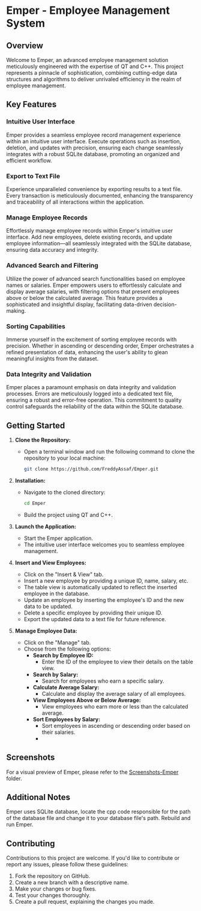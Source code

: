 # Emper - Employee Management System

## Overview

Welcome to Emper, an advanced employee management solution meticulously engineered with the expertise of QT and C++. This project represents a pinnacle of sophistication, combining cutting-edge data structures and algorithms to deliver unrivaled efficiency in the realm of employee management.

## Key Features

### Intuitive User Interface
Emper provides a seamless employee record management experience within an intuitive user interface. Execute operations such as insertion, deletion, and updates with precision, ensuring each change seamlessly integrates with a robust SQLite database, promoting an organized and efficient workflow.

### Export to Text File
Experience unparalleled convenience by exporting results to a text file. Every transaction is meticulously documented, enhancing the transparency and traceability of all interactions within the application.

### Manage Employee Records
Effortlessly manage employee records within Emper's intuitive user interface. Add new employees, delete existing records, and update employee information—all seamlessly integrated with the SQLite database, ensuring data accuracy and integrity.

### Advanced Search and Filtering
Utilize the power of advanced search functionalities based on employee names or salaries. Emper empowers users to effortlessly calculate and display average salaries, with filtering options that present employees above or below the calculated average. This feature provides a sophisticated and insightful display, facilitating data-driven decision-making.

### Sorting Capabilities
Immerse yourself in the excitement of sorting employee records with precision. Whether in ascending or descending order, Emper orchestrates a refined presentation of data, enhancing the user's ability to glean meaningful insights from the dataset.

### Data Integrity and Validation
Emper places a paramount emphasis on data integrity and validation processes. Errors are meticulously logged into a dedicated text file, ensuring a robust and error-free operation. This commitment to quality control safeguards the reliability of the data within the SQLite database.

## Getting Started

1. **Clone the Repository:**
   - Open a terminal window and run the following command to clone the repository to your local machine:
     ```bash
     git clone https://github.com/FreddyAssaf/Emper.git
     ```
2. **Installation:**
   - Navigate to the cloned directory:
     ```bash
     cd Emper
     ```
   - Build the project using QT and C++.

3. **Launch the Application:**
   - Start the Emper application.
   - The intuitive user interface welcomes you to seamless employee management.

4. **Insert and View Employees:**
   - Click on the "Insert & View" tab.
   - Insert a new employee by providing a unique ID, name, salary, etc.
   - The table view is automatically updated to reflect the inserted employee in the database.
   - Update an employee by inserting the employee's ID and the new data to be updated.
   - Delete a specific employee by providing their unique ID.
   - Export the updated data to a text file for future reference.

5. **Manage Employee Data:**
   - Click on the "Manage" tab.
   - Choose from the following options:
     - **Search by Employee ID:**
       - Enter the ID of the employee to view their details on the table view.
     - **Search by Salary:**
       - Search for employees who earn a specific salary.
     - **Calculate Average Salary:**
       - Calculate and display the average salary of all employees.
     - **View Employees Above or Below Average:**
       - View employees who earn more or less than the calculated average.
     - **Sort Employees by Salary:**
       - Sort employees in ascending or descending order based on their salaries.
       - 
## Screenshots

For a visual preview of Emper, please refer to the [Screenshots-Emper](Screenshots-Emper/) folder.


## Additional Notes

Emper uses SQLite database, locate the cpp code responsible for the path of the database file and change it to your database file's path. Rebuild and run Emper.
## Contributing


Contributions to this project are welcome. If you'd like to contribute or report any issues, please follow these guidelines:

1. Fork the repository on GitHub.
2. Create a new branch with a descriptive name.
3. Make your changes or bug fixes.
4. Test your changes thoroughly.
5. Create a pull request, explaining the changes you made.

